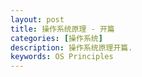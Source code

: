 ```yaml
---
layout: post
title: 操作系统原理 - 开篇
categories: [操作系统]
description: 操作系统原理开篇.
keywords: OS Principles
---
```

